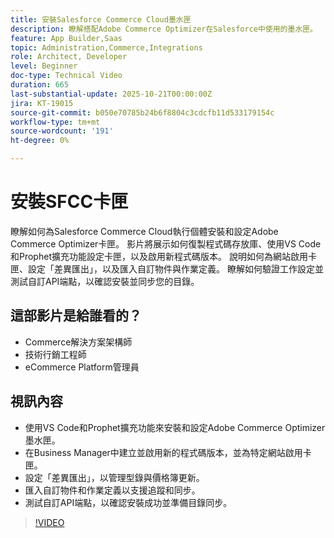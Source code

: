 ```yaml
---
title: 安裝Salesforce Commerce Cloud墨水匣
description: 瞭解搭配Adobe Commerce Optimizer在Salesforce中使用的墨水匣。
feature: App Builder,Saas
topic: Administration,Commerce,Integrations
role: Architect, Developer
level: Beginner
doc-type: Technical Video
duration: 665
last-substantial-update: 2025-10-21T00:00:00Z
jira: KT-19015
source-git-commit: b050e70785b24b6f8804c3cdcfb11d533179154c
workflow-type: tm+mt
source-wordcount: '191'
ht-degree: 0%

---
```



# 安裝SFCC卡匣

瞭解如何為Salesforce Commerce Cloud執行個體安裝和設定Adobe Commerce Optimizer卡匣。 影片將展示如何復製程式碼存放庫、使用VS Code和Prophet擴充功能設定卡匣，以及啟用新程式碼版本。 說明如何為網站啟用卡匣、設定「差異匯出」，以及匯入自訂物件與作業定義。 瞭解如何驗證工作設定並測試自訂API端點，以確認安裝並同步您的目錄。


## 這部影片是給誰看的？

* Commerce解決方案架構師
* 技術行銷工程師
* eCommerce Platform管理員

## 視訊內容

* 使用VS Code和Prophet擴充功能來安裝和設定Adobe Commerce Optimizer墨水匣。
* 在Business Manager中建立並啟用新的程式碼版本，並為特定網站啟用卡匣。
* 設定「差異匯出」，以管理型錄與價格簿更新。
* 匯入自訂物件和作業定義以支援追蹤和同步。
* 測試自訂API端點，以確認安裝成功並準備目錄同步。

>[!VIDEO](https://video.tv.adobe.com/v/3476069?learn=on)